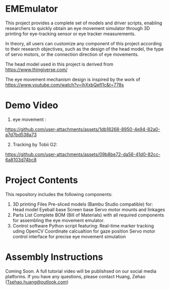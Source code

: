 # EMEmulator
This project provides a complete set of models and driver scripts, enabling researchers to quickly obtain an eye movement simulator through 3D printing for eye-tracking sensor or eye tracker measurements.

In theory, all users can customize any component of this project according to their research objectives, such as the design of the head model, the type of servo motors, or the connection direction of eye movements.

The head model used in this project is derived from https://www.thingiverse.com/

The eye movement mechanism design is inspired by the work of https://www.youtube.com/watch?v=ihXxbQefl1c&t=778s


# Demo Video
1. eye movement :


https://github.com/user-attachments/assets/1db18268-8950-4e94-82a0-a7d7bd538a73


2. Tracking by Tobii G2:


https://github.com/user-attachments/assets/09b8be72-da56-41d0-82cc-6a8103d74bc8

# Project Contents
This repository includes the following components:
1. 3D printing Files
   Pre-sliced models (Bambu Studio compatible) for:
      Head model
      Eyeball base
      Screen base
      Servo motor mounts and linkages
3. Parts List
   Complete BOM (Bill of Materials) with all required components for assembling the eye movement emulator.
5. Control software
   Python script featuring:
      Real-time marker tracking uding OpenCV
      Coordinate calcualtion for gaze position
      Servo motor control interface for precise eye movement simulation

# Assembly Instructions
Coming Soon. A full tutorial video will be publishsed on our social media platforms. If you have any questions, please contact Huang, Zehao (Tsehao.huang@outlook.com)




   

